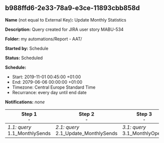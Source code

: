 ## b988ffd6-2e33-78a9-e3ce-11893cbb858d

**Name** (not equal to External Key)**:** Update Monthly Statistics

**Description:** Query created for JIRA user story MABU-534

**Folder:** my automations/Report - AAT/

**Started by:** Schedule

**Status:** Scheduled

**Schedule:**

* Start: 2019-11-01 00:45:00 +01:00
* End: 2079-06-06 00:00:00 +01:00
* Timezone: Central Europe Standard Time
* Recurrance: every day until end date

**Notifications:** _none_


| Step 1<br>_<small>-</small>_ | Step 2<br>_<small>-</small>_ | Step 3<br>_<small>-</small>_ | Step 4<br>_<small>-</small>_ | Step 5<br>_<small>-</small>_ | Step 6<br>_<small>-</small>_ | Step 7<br>_<small>-</small>_ | Step 8<br>_<small>-</small>_ | Step 9<br>_<small>-</small>_ | Step 10<br>_<small>-</small>_ |
| --- | --- | --- | --- | --- | --- | --- | --- | --- | --- |
| _1.1: query_<br>1.1_MonthlySends | _2.1: query_<br>2.1_Update_MonthlySends | _3.1: query_<br>3.1_MonthlyOpens | _4.1: query_<br>4.1_Update_MonthlyOpens | _5.1: query_<br>5.1_MonthlyClicks | _6.1: query_<br>6.1_Update_MonthlyClicks | _7.1: query_<br>7.1_MonthlyBounces | _8.1: query_<br>8.1_Update_MonthlyBounces | _9.1: query_<br>9.1_MonthlyComplaints | _10.1: query_<br>10.1_Update_MonthlyComplaints |
